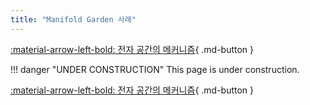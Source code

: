 ```yaml
---
title: "Manifold Garden 사례"
---
```


[:material-arrow-left-bold: 전자 공간의 메커니즘](./index.md){ .md-button }

!!! danger "UNDER CONSTRUCTION"
    This page is under construction.

[:material-arrow-left-bold: 전자 공간의 메커니즘](./index.md){ .md-button }
